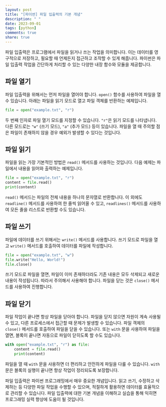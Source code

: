 ```yaml
---
layout: post
title: "[파이썬] 파일 입출력의 기본 개념"
description: " "
date: 2023-09-01
tags: [python]
comments: true
share: true
---
```


파일 입출력은 프로그램에서 파일을 읽거나 쓰는 작업을 의미합니다. 이는 데이터를 영구적으로 저장하고, 필요할 때 언제든지 접근하고 조작할 수 있게 해줍니다. 파이썬은 파일 입출력 작업을 간단하게 처리할 수 있는 다양한 내장 함수와 모듈을 제공합니다.

## 파일 열기

파일 입출력을 위해서는 먼저 파일을 열어야 합니다. `open()` 함수를 사용하여 파일을 열 수 있습니다. 아래는 파일을 읽기 모드로 열고 파일 객체를 반환하는 예제입니다.

```python
file = open("example.txt", "r")
```

두 번째 인자로 파일 열기 모드를 지정할 수 있습니다. `"r"`은 읽기 모드를 나타냅니다. 다른 모드로는 `"w"` (쓰기 모드), `"a"` (추가 모드) 등이 있습니다. 파일을 열 때 주의할 점은 파일이 존재하지 않을 경우 예외가 발생할 수 있다는 것입니다.

## 파일 읽기

파일을 읽는 가장 기본적인 방법은 `read()` 메서드를 사용하는 것입니다. 다음 예제는 파일에서 내용을 읽어와 출력하는 예제입니다.

```python
file = open("example.txt", "r")
content = file.read()
print(content)
```

`read()` 메서드는 파일의 전체 내용을 하나의 문자열로 반환합니다. 이 외에도 `readline()` 메서드를 사용하여 한 줄씩 읽어올 수 있고, `readlines()` 메서드를 사용하여 모든 줄을 리스트로 반환할 수도 있습니다.

## 파일 쓰기

파일에 데이터를 쓰기 위해서는 `write()` 메서드를 사용합니다. 쓰기 모드로 파일을 열고 `write()` 메서드를 호출하여 데이터를 파일에 작성합니다.

```python
file = open("example.txt", "w")
file.write("Hello, World!")
file.close()
```

쓰기 모드로 파일을 열면, 파일이 이미 존재하더라도 기존 내용은 모두 삭제되고 새로운 내용이 작성됩니다. 따라서 주의해서 사용해야 합니다. 파일을 닫는 것은 `close()` 메서드를 사용하여 진행합니다.

## 파일 닫기

파일 작업이 끝나면 항상 파일을 닫아야 합니다. 파일을 닫지 않으면 자원이 계속 사용될 수 있고, 다른 프로세스에서 접근할 때 문제가 발생할 수 있습니다. 파일 객체의 `close()` 메서드를 호출하여 파일을 닫을 수 있습니다. 또는 `with` 문을 사용하여 파일을 열면, 블록이 끝나면 자동으로 파일이 닫히도록 할 수도 있습니다.

```python
with open("example.txt", "r") as file:
    content = file.read()
    print(content)
```

파일을 열 때 `with` 문을 사용하면 더 편리하고 안전하게 파일을 다룰 수 있습니다. `with` 문은 블록의 실행이 끝나면 항상 작업이 정리되도록 보장합니다.

파일 입출력은 파이썬 프로그래밍에서 매우 중요한 개념입니다. 읽고 쓰기, 수정하고 삭제하는 등 다양한 파일 작업을 수행할 수 있으며, 적절하게 활용하면 데이터를 효율적으로 관리할 수 있습니다. 파일 입출력에 대한 기본 개념을 이해하고 실습을 통해 익히면 프로그래밍 실력 향상에 도움이 될 것입니다.